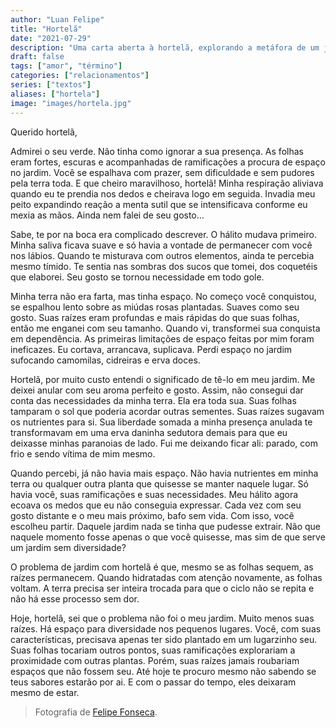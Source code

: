 ```yaml
---
author: "Luan Felipe"
title: "Hortelã"
date: "2021-07-29"
description: "Uma carta aberta à hortelã, explorando a metáfora de um jardim para refletir sobre relacionamentos, crescimento pessoal e a busca pelo equilíbrio na vida."
draft: false
tags: ["amor", "término"]
categories: ["relacionamentos"]
series: ["textos"]
aliases: ["hortela"]
image: "images/hortela.jpg"
---
```


Querido hortelã,

Admirei o seu verde. Não tinha como ignorar a sua presença. As folhas eram fortes, escuras e acompanhadas de ramificações a procura de espaço no jardim. Você se espalhava com prazer, sem dificuldade e sem pudores pela terra toda. E que cheiro maravilhoso, hortelã! Minha respiração aliviava quando eu te prendia nos dedos e cheirava logo em seguida. Invadia meu peito expandindo reação a menta sutil que se intensificava conforme eu mexia as mãos. Ainda nem falei de seu gosto...

Sabe, te por na boca era complicado descrever. O hálito mudava primeiro. Minha saliva ficava suave e só havia a vontade de permanecer com você nos lábios. Quando te misturava com outros elementos, ainda te percebia mesmo tímido. Te sentia nas sombras dos sucos que tomei, dos coquetéis que elaborei. Seu gosto se tornou necessidade em todo gole.

Minha terra não era farta, mas tinha espaço. No começo você conquistou, se espalhou lento sobre as miúdas rosas plantadas. Suaves como seu gosto. Suas raízes eram profundas e mais rápidas do que suas folhas, então me enganei com seu tamanho. Quando vi, transformei sua conquista em dependência. As primeiras limitações de espaço feitas por mim foram ineficazes. Eu cortava, arrancava, suplicava. Perdi espaço no jardim sufocando camomilas, cidreiras e erva doces.

Hortelã, por muito custo entendi o significado de tê-lo em meu jardim. Me deixei anular com seu aroma perfeito e gosto. Assim, não consegui dar conta das necessidades da minha terra. Ela era toda sua. Suas folhas tamparam o sol que poderia acordar outras sementes. Suas raízes sugavam os nutrientes para si. Sua liberdade somada a minha presença anulada te transformavam em uma erva daninha sedutora demais para que eu deixasse minhas paranoias de lado. Fui me deixando ficar ali: parado, com frio e sendo vítima de mim mesmo.

Quando percebi, já não havia mais espaço. Não havia nutrientes em minha terra ou qualquer outra planta que quisesse se manter naquele lugar. Só havia você, suas ramificações e suas necessidades. Meu hálito agora ecoava os medos que eu não conseguia expressar. Cada vez com seu gosto distante e o meu mais próximo, bafo sem vida. Com isso, você escolheu partir. Daquele jardim nada se tinha que pudesse extrair. Não que naquele momento fosse apenas o que você quisesse, mas sim de que serve um jardim sem diversidade?

O problema de jardim com hortelã é que, mesmo se as folhas sequem, as raízes permanecem. Quando hidratadas com atenção novamente, as folhas voltam. A terra precisa ser inteira trocada para que o ciclo não se repita e não há esse processo sem dor.

Hoje, hortelã, sei que o problema não foi o meu jardim. Muito menos suas raízes. Há espaço para diversidade nos pequenos lugares. Você, com suas características, precisava apenas ter sido plantado em um lugarzinho seu. Suas folhas tocariam outros pontos, suas ramificações explorariam a proximidade com outras plantas. Porém, suas raízes jamais roubariam espaços que não fossem seu. Até hoje te procuro mesmo não sabendo se teus sabores estarão por ai. E com o passar do tempo, eles deixaram mesmo de estar.

> Fotografia de [Felipe Fonseca](https://www.flickr.com/photos/felipefonseca/2850669239/).
